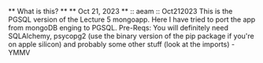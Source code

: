 ** What is this? ** 
** Oct 21, 2023 ** 
:: aeam :: Oct212023
This is the PGSQL version of the Lecture 5 mongoapp. Here I have tried to port the app from mongoDB enging to PGSQL. 
Pre-Reqs: You will definitely need SQLAlchemy, psycopg2 (use the binary version of the pip package if you're on apple silicon) and probably some other stuff (look at the imports) - YMMV
